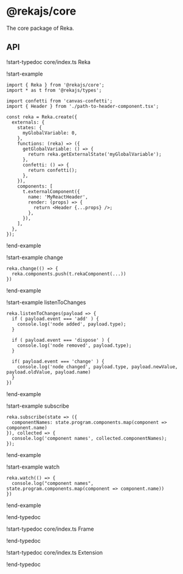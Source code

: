 # @rekajs/core

The core package of Reka.

## API

!start-typedoc core/index.ts Reka

!start-example

```tsx
import { Reka } from '@rekajs/core';
import * as t from '@rekajs/types';

import confetti from 'canvas-confetti';
import { Header } from './path-to-header-component.tsx';

const reka = Reka.create({
  externals: {
    states: {
      myGlobalVariable: 0,
    },
    functions: (reka) => ({
      getGlobalVariable: () => {
        return reka.getExternalState('myGlobalVariable');
      },
      confetti: () => {
        return confetti();
      },
    }),
    components: [
      t.externalComponent({
        name: 'MyReactHeader',
        render: (props) => {
          return <Header {...props} />;
        },
      }),
    ],
  },
});
```

!end-example

!start-example change

```tsx
reka.change(() => {
  reka.components.push(t.rekaComponent(...))
})
```

!end-example

!start-example listenToChanges

```tsx
reka.listenToChanges(payload => {
  if ( payload.event === 'add' ) {
    console.log('node added', payload.type);
  }

  if ( payload.event === 'dispose' ) {
    console.log('node removed', payload.type);
  }

  if( payload.event === 'change' ) {
    console.log('node changed', payload.type, payload.newValue, payload.oldValue, payload.name)
  }
})
```

!end-example

!start-example subscribe

```tsx
reka.subscribe(state => ({
  componentNames: state.program.components.map(component => component.name)
}), collected => {
  console.log('component names', collected.componentNames);
});
````

!end-example

!start-example watch

```tsx
reka.watch(() => {
  console.log("component names", state.program.components.map(component => component.name))
})
```

!end-example

!end-typedoc

!start-typedoc core/index.ts Frame

!end-typedoc

!start-typedoc core/index.ts Extension

!end-typedoc
